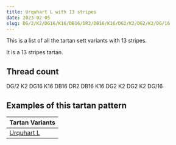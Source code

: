 ```yaml
---
title: Urquhart L with 13 stripes
date: 2023-02-05
slug: DG/2/K2/DG16/K16/DB16/DR2/DB16/K16/DG2/K2/DG2/K2/DG/16
---
```

This is a list of all the tartan sett variants with 13 stripes.

It is a 13 stripes tartan.


## Thread count
DG/2 K2 DG16 K16 DB16 DR2 DB16 K16 DG2 K2 DG2 K2 DG/16

## Examples of this tartan pattern

| Tartan Variants |
|---------------|
| [Urquhart L](/variants/dg/2/k2/dg16/k16/db16/dr2/db16/k16/dg2/k2/dg2/k2/dg/16-db000052-dg11450d-draa0000-k000000)||
